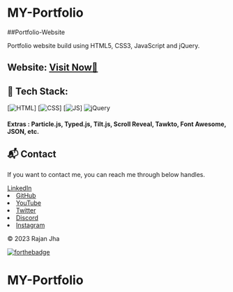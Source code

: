 # MY-Portfolio
##Portfolio-Website

Portfolio website build using HTML5, CSS3, JavaScript and jQuery.

<h2> Website: 
<a href="https://my-portfolio-git-main-rajan-2003.vercel.app/" target="_blank">Visit Now🚀</a>
</h2>

## 📌 Tech Stack:

[![HTML](https://img.shields.io/badge/html5%20-%23E34F26.svg?&style=for-the-badge&logo=html5&logoColor=white)]
[![CSS](https://img.shields.io/badge/css3%20-%231572B6.svg?&style=for-the-badge&logo=css3&logoColor=white)]
[![JS](https://img.shields.io/badge/javascript%20-%23323330.svg?&style=for-the-badge&logo=javascript&logoColor=%23F7DF1E)]
<img alt="jQuery" src="https://img.shields.io/badge/jquery-%230769AD.svg?style=for-the-badge&logo=jquery&logoColor=white"/>

#### Extras : Particle.js, Typed.js, Tilt.js, Scroll Reveal, Tawkto, Font Awesome, JSON, etc.


<h2>📬 Contact</h2>

<p>If you want to contact me, you can reach me through below handles.</p>
<a class="linkedin" href="https://www.linkedin.com/in/rajan-jha-b69b3a239/" target="_blank">LinkedIn<i
                                class="fab fa-linkedin"></i></a></li>
<li><a class="github" href="https://github.com/rajan-2003" target="_blank">GitHub<i
                                class="fab fa-github"></i></a></li>
<li><a class="YouTube" href="" target="_blank">YouTube<i
                                class="fab fa-medium"></i></a></li>
<li><a class="twitter" href="" target="_blank">Twitter<i
                                class="fab fa-twitter"></i></a></li>
<li><a class="Discord" href="" target="_blank">Discord<i
                                class="fab fa-facebook"></i></a></li>
<li><a class="instagram" href="https://www.instagram.com/rajan._jha/">Instagram<i
                                class="fab fa-instagram" target="_blank"></i></a>

© 2023 Rajan Jha

[![forthebadge](https://forthebadge.com/images/badges/built-with-love.svg)](https://forthebadge.com)

# MY-Portfolio
